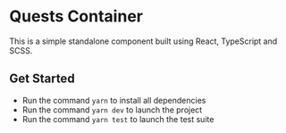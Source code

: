 # Quests Container

This is a simple standalone component built using React, TypeScript and SCSS. 

## Get Started

- Run the command `yarn` to install all dependencies
- Run the command `yarn dev` to launch the project
- Run the command `yarn test` to launch the test suite

